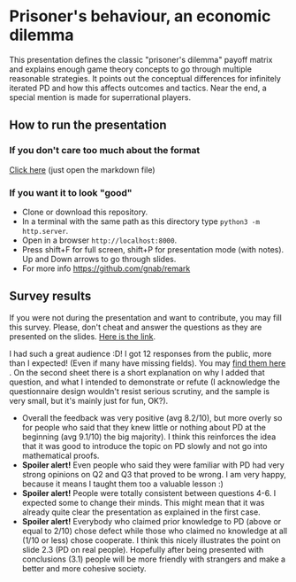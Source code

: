 # Prisoner's behaviour, an economic dilemma
This presentation defines the classic "prisoner's dilemma" payoff matrix and explains enough game theory concepts to go through multiple reasonable strategies. It points out the conceptual differences for infinitely iterated PD and how this affects outcomes and tactics. Near the end, a special mention is made for superrational players.

## How to run the presentation
### If you don't care too much about the format
[Click here](https://github.com/isaacbernat/presentations/blob/master/prisoner/final.md) (just open the markdown file)

### If you want it to look "good"
- Clone or download this repository.
- In a terminal with the same path as this directory type `python3 -m http.server`.
- Open in a browser `http://localhost:8000`.
- Press shift+F for full screen, shift+P for presentation mode (with notes). Up and Down arrows to go through slides.
- For more info https://github.com/gnab/remark

## Survey results
If you were not during the presentation and want to contribute, you may fill this survey. Please, don't cheat and answer the questions as they are presented on the slides. [Here is the link](https://docs.google.com/forms/d/1AJ6Bk7S_8F4-Dco6-AWgMVS5s7kgQ0IT-VnYhUQtKvo/edit).

I had such a great audience :D! I got 12 responses from the public, more than I expected! (Even if many have missing fields).
You may [find them here](https://docs.google.com/spreadsheets/d/1ylxYlNx40GHQhrzJtuCVKZPco-h94ivhUgvlFFI9pao/edit#gid=0) . On the second sheet there is a short explanation on why I added that question, and what I intended to demonstrate or refute (I acknowledge the questionnaire design wouldn't resist serious scrutiny, and the sample is very small, but it's mainly just for fun, OK?).

- Overall the feedback was very positive (avg 8.2/10), but more overly so for people who said that they knew little or nothing about PD at the beginning (avg 9.1/10) the big majority). I think this reinforces the idea that it was good to introduce the topic on PD slowly and not go into mathematical proofs.
- **Spoiler alert!** Even people who said they were familiar with PD had very strong opinions on Q2 and Q3 that proved to be wrong. I am very happy, because it means I taught them too a valuable lesson :)
- **Spoiler alert!** People were totally consistent between questions 4-6. I expected some to change their minds. This might mean that it was already quite clear the presentation as explained in the first case.
- **Spoiler alert!** Everybody who claimed prior knowledge to PD (above or equal to 2/10) chose defect while those who claimed no knowledge at all (1/10 or less) chose cooperate. I think this nicely illustrates the point on slide 2.3 (PD on real people). Hopefully after being presented with conclusions (3.1) people will be more friendly with strangers and make a better and more cohesive society.
